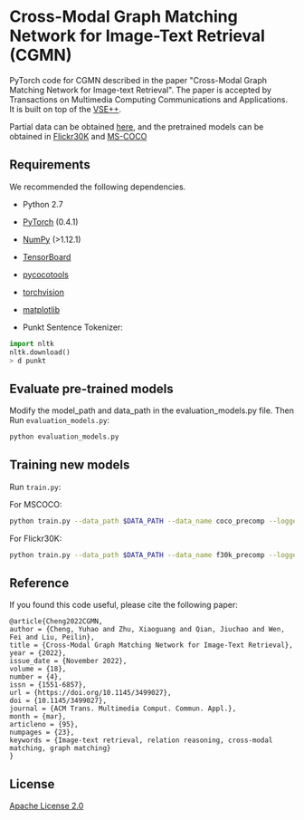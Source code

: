 # Cross-Modal Graph Matching Network for Image-Text Retrieval (CGMN)
PyTorch code for CGMN described in the paper "Cross-Modal Graph Matching Network for Image-text Retrieval". The paper is accepted by Transactions on Multimedia Computing Communications and Applications. It is built on top of the [VSE++](https://github.com/fartashf/vsepp).

Partial data can be obtained [here](https://drive.google.com/file/d/1ZVLIN7uSh3dqYAEldelyYF2ei9vicJvZ/view?usp=sharing), and the pretrained models can be obtained in [Flickr30K](https://drive.google.com/file/d/12FO57QvTetKB8ex7kxhS3yhHaUB1k9Mp/view?usp=sharing) and [MS-COCO](https://drive.google.com/file/d/1N10l7mkeQ7R-KOAARe9ZXaQZRS8iWHwH/view?usp=sharing)

## Requirements 
We recommended the following dependencies.

* Python 2.7 
* [PyTorch](http://pytorch.org/) (0.4.1)
* [NumPy](http://www.numpy.org/) (>1.12.1)
* [TensorBoard](https://github.com/TeamHG-Memex/tensorboard_logger)
* [pycocotools](https://github.com/cocodataset/cocoapi)
* [torchvision]()
* [matplotlib]()


* Punkt Sentence Tokenizer:
```python
import nltk
nltk.download()
> d punkt
```

## Evaluate pre-trained models
Modify the model_path and data_path in the evaluation_models.py file. Then Run `evaluation_models.py`:

```bash
python evaluation_models.py
```

## Training new models
Run `train.py`:

For MSCOCO:

```bash
python train.py --data_path $DATA_PATH --data_name coco_precomp --logger_name runs/coco_VSRN --max_violation
```

For Flickr30K:

```bash
python train.py --data_path $DATA_PATH --data_name f30k_precomp --logger_name runs/flickr_CGMN --max_violation --lr_update 10  --max_len 60
```



## Reference

If you found this code useful, please cite the following paper:

```
@article{Cheng2022CGMN,
author = {Cheng, Yuhao and Zhu, Xiaoguang and Qian, Jiuchao and Wen, Fei and Liu, Peilin},
title = {Cross-Modal Graph Matching Network for Image-Text Retrieval},
year = {2022},
issue_date = {November 2022},
volume = {18},
number = {4},
issn = {1551-6857},
url = {https://doi.org/10.1145/3499027},
doi = {10.1145/3499027},
journal = {ACM Trans. Multimedia Comput. Commun. Appl.},
month = {mar},
articleno = {95},
numpages = {23},
keywords = {Image-text retrieval, relation reasoning, cross-modal matching, graph matching}
}
```

## License

[Apache License 2.0](http://www.apache.org/licenses/LICENSE-2.0)


